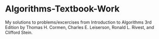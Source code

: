 # Algorithms-Textbook-Work

My solutions to problems/excercises from Introduction to Algorithms 3rd Edition by Thomas H. Cormen, Charles E. Leiserson, Ronald L. Rivest, and Clifford Stein.
